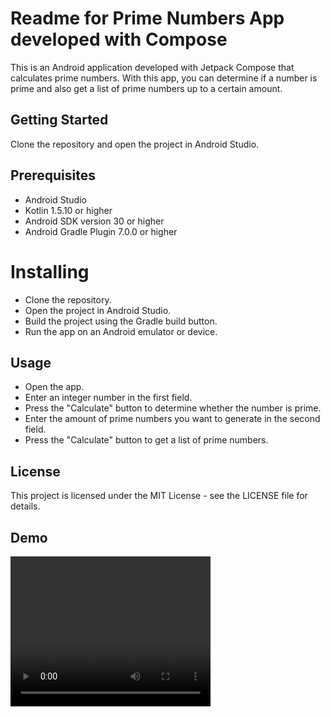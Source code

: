 # Readme for Prime Numbers App developed with Compose
This is an Android application developed with Jetpack Compose that calculates prime numbers. With this app, you can determine if a number is prime and also get a list of prime numbers up to a certain amount.

## Getting Started
Clone the repository and open the project in Android Studio.

## Prerequisites

- Android Studio
- Kotlin 1.5.10 or higher
- Android SDK version 30 or higher
- Android Gradle Plugin 7.0.0 or higher

# Installing

- Clone the repository.
- Open the project in Android Studio.
- Build the project using the Gradle build button.
- Run the app on an Android emulator or device.

## Usage

- Open the app.
- Enter an integer number in the first field.
- Press the "Calculate" button to determine whether the number is prime.
- Enter the amount of prime numbers you want to generate in the second field.
- Press the "Calculate" button to get a list of prime numbers.

## License
This project is licensed under the MIT License - see the LICENSE file for details.

## Demo

<video width="320" height="240" controls>
  <source src="[example_video.mp4](https://clipchamp.com/watch/4Mai9qEJ60w?utm_source=share&utm_medium=social&utm_campaign=watch)" type="video/mp4">
  Your browser does not support the video tag.
</video>
